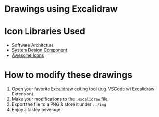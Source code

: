 # Drawings using Excalidraw

# Icon Libraries Used
- [Software Architcture](https://libraries.excalidraw.com/?theme=light&sort=downloadsTotal#youritjang-software-architecture)
- [System Design Component](https://libraries.excalidraw.com/?theme=light&sort=downloadsTotal#rohanp-system-design)
- [Awesome Icons](https://libraries.excalidraw.com/?theme=light&sort=downloadsTotal#ferminrp-awesome-icons)

# How to modify these drawings
1. Open your favorite Excalidraw editing tool (e.g. VSCode w/ Excalidraw Extension)
2. Make your modifications to the `.excalidraw` file.
3. Export the file to a PNG & store it under `../img`
4. Enjoy a tastey beverage.